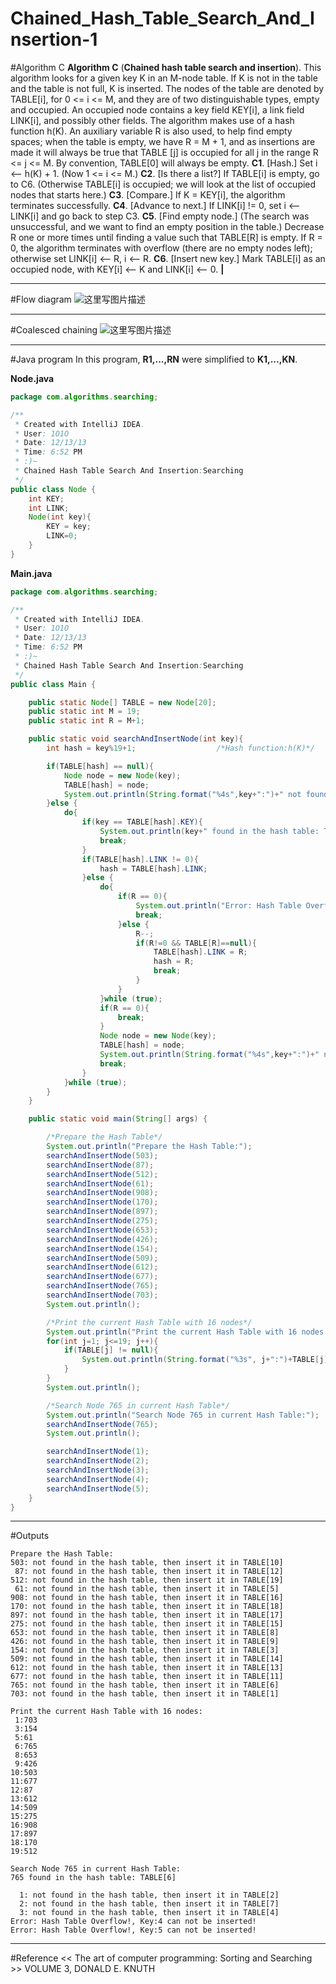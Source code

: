 # Chained_Hash_Table_Search_And_Insertion-1

﻿#Algorithm C
**Algorithm C** (**Chained hash table search and insertion**). This algorithm looks 
for a given key K in an M-node table. If K is not in the table and the table is 
not full, K is inserted. 
        The nodes of the table are denoted by TABLE[i], for 0 <= i <= M, and they 
are of two distinguishable types, empty and occupied. An occupied node contains 
a key field KEY[i], a link field LINK[i], and possibly other fields. 
        The algorithm makes use of a hash function h(K). An auxiliary variable 
R is also used, to help find empty spaces; when the table is empty, we have 
R = M + 1, and as insertions are made it will always be true that TABLE [j] is 
occupied for all j in the range R <= j <= M. By convention, TABLE[0] will always 
be empty. 
**C1**. [Hash.] Set i <-- h(K) + 1. (Now 1 <= i <= M.) 
**C2**. [Is there a list?] If TABLE[i] is empty, go to C6. (Otherwise TABLE[i] is 
occupied; we will look at the list of occupied nodes that starts here.) 
**C3**. [Compare.] If K = KEY[i], the algorithm terminates successfully. 
**C4**. [Advance to next.] If LINK[i] != 0, set i <-- LINK[i] and go back to step C3. 
**C5**. [Find empty node.] (The search was unsuccessful, and we want to find an 
empty position in the table.) Decrease R one or more times until finding 
a value such that TABLE[R] is empty. If R = 0, the algorithm terminates 
with overflow (there are no empty nodes left); otherwise set LINK[i] <-- R, 
i <-- R. 
**C6**. [Insert new key.] Mark TABLE[i] as an occupied node, with KEY[i] <-- K 
and LINK[i] <-- 0. **|** 

---
#Flow diagram
![这里写图片描述](https://img-blog.csdn.net/20151106155920605)
 

---
#Coalesced chaining
![这里写图片描述](https://img-blog.csdn.net/20151106155944136)

---
#Java program
In this program, **R1,...,RN** were simplified to **K1,...,KN**.


**Node.java**
```java
package com.algorithms.searching;

/**
 * Created with IntelliJ IDEA.
 * User: 1O1O
 * Date: 12/13/13
 * Time: 6:52 PM
 * :)~
 * Chained Hash Table Search And Insertion:Searching
 */
public class Node {
    int KEY;
    int LINK;
    Node(int key){
        KEY = key;
        LINK=0;
    }
}
```

**Main.java**
```java
package com.algorithms.searching;

/**
 * Created with IntelliJ IDEA.
 * User: 1O1O
 * Date: 12/13/13
 * Time: 6:52 PM
 * :)~
 * Chained Hash Table Search And Insertion:Searching
 */
public class Main {

    public static Node[] TABLE = new Node[20];
    public static int M = 19;
    public static int R = M+1;

    public static void searchAndInsertNode(int key){
        int hash = key%19+1;                  /*Hash function:h(K)*/

        if(TABLE[hash] == null){
            Node node = new Node(key);
            TABLE[hash] = node;
            System.out.println(String.format("%4s",key+":")+" not found in the hash table, then insert it in TABLE["+hash+"]");
        }else {
            do{
                if(key == TABLE[hash].KEY){
                    System.out.println(key+" found in the hash table: TABLE["+hash+"]");
                    break;
                }
                if(TABLE[hash].LINK != 0){
                    hash = TABLE[hash].LINK;
                }else {
                    do{
                        if(R == 0){
                            System.out.println("Error: Hash Table Overflow!"+", Key:"+key+" can not be inserted!");
                            break;
                        }else {
                            R--;
                            if(R!=0 && TABLE[R]==null){
                                TABLE[hash].LINK = R;
                                hash = R;
                                break;
                            }
                        }
                    }while (true);
                    if(R == 0){
                        break;
                    }
                    Node node = new Node(key);
                    TABLE[hash] = node;
                    System.out.println(String.format("%4s",key+":")+" not found in the hash table, then insert it in TABLE["+hash+"]");
                    break;
                }
            }while (true);
        }
    }

    public static void main(String[] args) {

        /*Prepare the Hash Table*/
        System.out.println("Prepare the Hash Table:");
        searchAndInsertNode(503);
        searchAndInsertNode(87);
        searchAndInsertNode(512);
        searchAndInsertNode(61);
        searchAndInsertNode(908);
        searchAndInsertNode(170);
        searchAndInsertNode(897);
        searchAndInsertNode(275);
        searchAndInsertNode(653);
        searchAndInsertNode(426);
        searchAndInsertNode(154);
        searchAndInsertNode(509);
        searchAndInsertNode(612);
        searchAndInsertNode(677);
        searchAndInsertNode(765);
        searchAndInsertNode(703);
        System.out.println();

        /*Print the current Hash Table with 16 nodes*/
        System.out.println("Print the current Hash Table with 16 nodes:");
        for(int j=1; j<=19; j++){
            if(TABLE[j] != null){
                System.out.println(String.format("%3s", j+":")+TABLE[j].KEY);
            }
        }
        System.out.println();

        /*Search Node 765 in current Hash Table*/
        System.out.println("Search Node 765 in current Hash Table:");
        searchAndInsertNode(765);
        System.out.println();

        searchAndInsertNode(1);
        searchAndInsertNode(2);
        searchAndInsertNode(3);
        searchAndInsertNode(4);
        searchAndInsertNode(5);
    }
}
```

---
#Outputs
```
Prepare the Hash Table:
503: not found in the hash table, then insert it in TABLE[10]
 87: not found in the hash table, then insert it in TABLE[12]
512: not found in the hash table, then insert it in TABLE[19]
 61: not found in the hash table, then insert it in TABLE[5]
908: not found in the hash table, then insert it in TABLE[16]
170: not found in the hash table, then insert it in TABLE[18]
897: not found in the hash table, then insert it in TABLE[17]
275: not found in the hash table, then insert it in TABLE[15]
653: not found in the hash table, then insert it in TABLE[8]
426: not found in the hash table, then insert it in TABLE[9]
154: not found in the hash table, then insert it in TABLE[3]
509: not found in the hash table, then insert it in TABLE[14]
612: not found in the hash table, then insert it in TABLE[13]
677: not found in the hash table, then insert it in TABLE[11]
765: not found in the hash table, then insert it in TABLE[6]
703: not found in the hash table, then insert it in TABLE[1]

Print the current Hash Table with 16 nodes:
 1:703
 3:154
 5:61
 6:765
 8:653
 9:426
10:503
11:677
12:87
13:612
14:509
15:275
16:908
17:897
18:170
19:512

Search Node 765 in current Hash Table:
765 found in the hash table: TABLE[6]

  1: not found in the hash table, then insert it in TABLE[2]
  2: not found in the hash table, then insert it in TABLE[7]
  3: not found in the hash table, then insert it in TABLE[4]
Error: Hash Table Overflow!, Key:4 can not be inserted!
Error: Hash Table Overflow!, Key:5 can not be inserted!
```

---
#Reference
<< The art of computer programming: Sorting and Searching >> VOLUME 3, DONALD E. KNUTH
